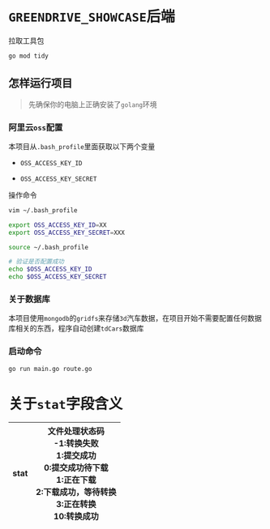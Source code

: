 # `GREENDRIVE_SHOWCASE`后端

拉取工具包

```bash
go mod tidy
```

## 怎样运行项目

> 先确保你的电脑上正确安装了`golang`环境

### 阿里云`oss`配置

本项目从`.bash_profile`里面获取以下两个变量

- `OSS_ACCESS_KEY_ID`

- `OSS_ACCESS_KEY_SECRET`

操作命令

```bash
vim ~/.bash_profile

export OSS_ACCESS_KEY_ID=XX
export OSS_ACCESS_KEY_SECRET=XXX

source ~/.bash_profile

# 验证是否配置成功
echo $OSS_ACCESS_KEY_ID
echo $OSS_ACCESS_KEY_SECRET
```

### 关于数据库

本项目使用`mongodb`的`gridfs`来存储`3d`汽车数据，在项目开始不需要配置任何数据库相关的东西，程序自动创建`tdCars`数据库

### 启动命令

```bash
go run main.go route.go
```





# 关于`stat`字段含义

| stat | 文件处理状态码 <br />-1:转换失败 <br />1:提交成功 <br />0:提交成功待下载 <br />1:正在下载 <br />2:下载成功，等待转换 <br />3:正在转换 <br />10:转换成功 |
| ---- | ------------------------------------------------------------ |


